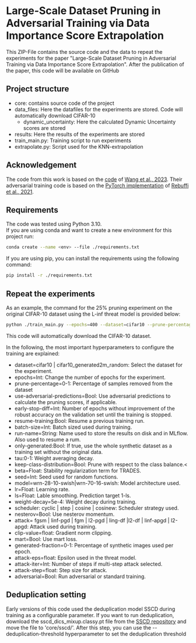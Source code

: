 # Large-Scale Dataset Pruning in Adversarial Training via Data Importance Score Extrapolation

This ZIP-File contains the source code and the data to repeat the experiments for the paper "Large-Scale Dataset Pruning in Adversarial Training via Data Importance Score
Extrapolation". After the publication of the paper, this code will be available on GitHub

## Project structure

- core: contains source code of the project
- data_files: Here the datafiles for the experiments are stored. Code will automatically download CIFAR-10
  - dynamic_uncertainty: Here the calculated Dynamic Uncertainty scores are stored
- results: Here the results of the experiments are stored
- train_main.py: Training script to run experiments
- extrapolate.py: Script used for the KNN-extrapolation


## Acknowledgement

The code from this work is based on the [code](https://github.com/wzekai99/DM-Improves-AT) of [Wang et al., 2023](https://arxiv.org/abs/2302.04638).
Their adversarial training code is based on the [PyTorch implementation](https://github.com/imrahulr/adversarial_robustness_pytorch) of [Rebuffi et al., 2021](https://arxiv.org/abs/2103.01946). 

## Requirements
The code was tested using Python 3.10.<br/>
If you are using conda and want to create a new environment for this project run:
```.bash
conda create --name <env> --file ./requirements.txt
```
If you are using pip, you can install the requirements using the following command:
```.bash
pip install -r ./requirements.txt
```
## Repeat the experiments
 
As an example, the command for the 25% pruning experiment on the original CIFAR-10 dataset using the L-inf threat model is provided below: 
```.bash
python ./train_main.py --epochs=400 --dataset=cifar10 --prune-percentage=0.25 --use-adversarial-predictions=True --early-stop-diff=30 --resume-training=False --batch-size=512 --run-name=cifar10_25%PruningAdversarial --only-generated=False --tau=0.995 --keep-class-distribution=False --beta=5.0 --seed=23 --model=wrn-28-10-swish --lr=0.2 --ls=0.1 --weight-decay=5e-4 --scheduler=cosinew --nesterov=True --attack=linf-pgd --clip-value=0  --mart=False --generated-fraction=0.8 --attack-eps=0.03137254901960784 --attack-iter=10 --attack-step=0.00784313725490196  --adversarial=True
```
This code will automatically download the CIFAR-10 dataset.

In the following, the most important hyperparameters to configure the training are explained:
- dataset=cifar10 | cifar10_generated2m_random: Select the dataset for the experiment.
- epochs=Int: Change the number of epochs for the experiment.
- prune-percentage=0-1: Percentage of samples removed from the dataset
- use-adversarial-predictions=Bool: Use adversarial predictions to calculate the pruning scores, if applicable.
- early-stop-diff=Int: Number of epochs without improvement of the robust accuracy on the validation set until the training is stopped.
- resume-training:Bool: Resume a previous training run.
- batch-size=Int: Batch sized used during training.
- run-name=String: Name used to store the results on disk and in MLflow. Also used to resume a rum.
- only-generated:Bool: If true, use the whole synthetic dataset as a training set without the original data.
- tau:0-1: Weight averaging decay.
- keep-class-distribution=Bool: Prune with respect to the class balance.<
- beta=Float: Stability regularization term for TRADES.
- seed=Int: Seed used for random functions.
- model=wrn-28-10-swish|wrn-70-16-swish: Model architecture used.
- lr=Float: Learning rate.
- ls=Float: Lable smoothing. Prediction target 1-ls.
- weight-decay=5e-4: Weight decay during training.
- scheduler: cyclic | step | cosine | cosinew: Scheduler strategy used.
- nesterov=Bool: Use nesterov momentum.
- attack= fgsm | linf-pgd | fgm | l2-pgd | ling-df |l2-df | linf-apgd | l2-apgd: Attack used during training.
- clip-value=float: Gradient norm clipping.
- mart=Bool: Use mart loss.
- generated-fraction=0-1: Percentage of synthetic images used per epoch.
- attack-eps=float: Epsilon used in the threat model.
- attack-iter=Int: Number of steps if multi-step attack selected.
- attack-step=float: Step size for attack.
- adversarial=Bool: Run adversarial or standard training.


## Deduplication setting
Early versions of this code used the deduplication model SSCD during training as a configurable parameter. 
If you want to run deduplication, download the sscd_dics_mixup.classy.pt file from the [SSCD repository](https://github.com/facebookresearch/sscd-copy-detection) and move the file to 'core/sscd/'.
After this step, you can use the --deduplication-threshold hyperparameter to set the deduplication threshold

